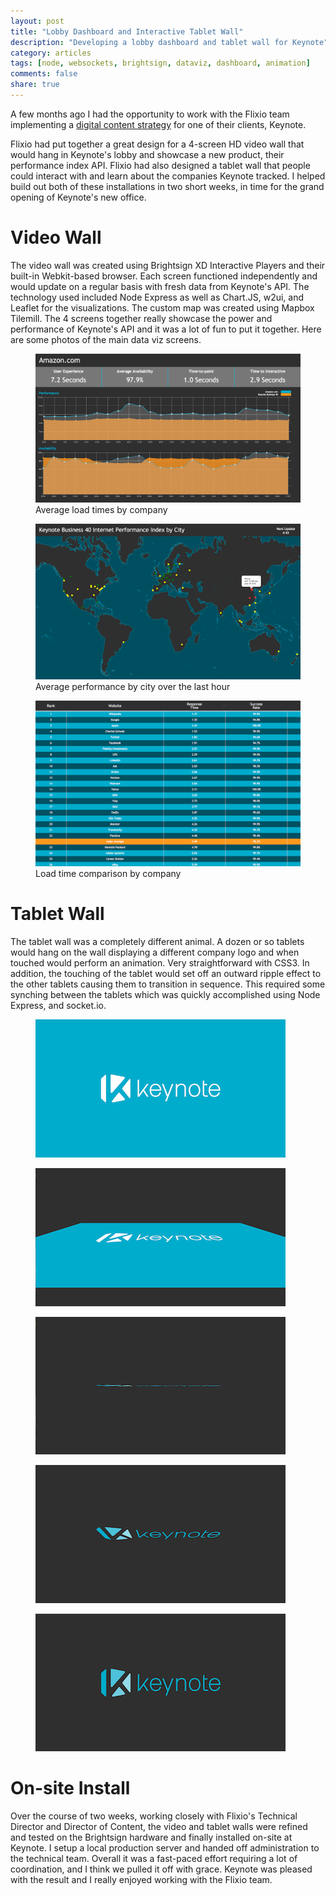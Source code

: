 ```yaml
---
layout: post
title: "Lobby Dashboard and Interactive Tablet Wall"
description: "Developing a lobby dashboard and tablet wall for Keynote"
category: articles
tags: [node, websockets, brightsign, dataviz, dashboard, animation]
comments: false
share: true
---
```


A few months ago I had the opportunity to work with the Flixio team implementing a [digital content strategy](http://flixio.com/flixio-studios-content-strategy-for-keynote-lobby-re-model-in-san-mateo) for one of their clients, Keynote.

Flixio had put together a great design for a 4-screen HD video wall that would hang in Keynote's lobby and showcase a new product, their performance index API.  Flixio had also designed a tablet wall that people could interact with and learn about the companies Keynote tracked.  I helped build out both of these installations in two short weeks, in time for the grand opening of Keynote's new office.

# Video Wall

The video wall was created using Brightsign XD Interactive Players and their built-in Webkit-based browser.  Each screen functioned independently and would update on a regular basis with fresh data from Keynote's API.  The technology used included Node Express as well as Chart.JS, w2ui, and Leaflet for the visualizations.  The custom map was created using Mapbox Tilemill.  The 4 screens together really showcase the power and performance of Keynote's API and it was a lot of fun to put it together.  Here are some photos of the main data viz screens.

<figure>
	<a href="/images/posts/flixio/average.png" target="_window"><img src="/images/posts/flixio/average.png"></a>	
	<figcaption>Average load times by company</figcaption>
</figure>

<figure>
	<a href="/images/posts/flixio/map.png" target="_window"><img src="/images/posts/flixio/map.png"></a>	
	<figcaption>Average performance by city over the last hour</figcaption>
</figure>

<figure>
	<a href="/images/posts/flixio/top40.png" target="_window"><img src="/images/posts/flixio/top40.png"></a>	
	<figcaption>Load time comparison by company</figcaption>
</figure>

# Tablet Wall

The tablet wall was a completely different animal.  A dozen or so tablets would hang on the wall displaying a different company logo and when touched would perform an animation.  Very straightforward with CSS3.  In addition, the touching of the tablet would set off an outward ripple effect to the other tablets causing them to transition in sequence.  This required some synching between the tablets which was quickly accomplished using Node Express, and socket.io.

<figure>
	<a href="/images/posts/flixio/key1.png" target="_window"><img src="/images/posts/flixio/key1.png"></a>	
</figure>
<figure>
	<a href="/images/posts/flixio/key2.png" target="_window"><img src="/images/posts/flixio/key2.png"></a>	
</figure>
<figure>
	<a href="/images/posts/flixio/key3.png" target="_window"><img src="/images/posts/flixio/key3.png"></a>	
</figure>
<figure>
	<a href="/images/posts/flixio/key4.png" target="_window"><img src="/images/posts/flixio/key4.png"></a>	
</figure>
<figure>
	<a href="/images/posts/flixio/key5.png" target="_window"><img src="/images/posts/flixio/key5.png"></a>	
</figure>

# On-site Install

Over the course of two weeks, working closely with Flixio's Technical Director and Director of Content, the video and tablet walls were refined and tested on the Brightsign hardware and finally installed on-site at Keynote.  I setup a local production server and handed off administration to the technical team.  Overall it was a fast-paced effort requiring a lot of coordination, and I think we pulled it off with grace.  Keynote was pleased with the result and I really enjoyed working with the Flixio team.
